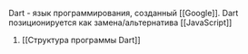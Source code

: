 Dart - язык программирования, созданный [[Google]]. Dart позиционируется как замена/альтернатива [[JavaScript]] 

1. [[Структура программы Dart]]